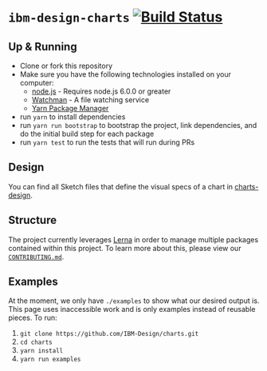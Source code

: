 # `ibm-design-charts` [![Build Status](https://travis-ci.org/IBM-Design/charts.svg?branch=master)](https://travis-ci.org/IBM-Design/charts)

## Up & Running

- Clone or fork this repository
- Make sure you have the following technologies installed on your computer:
  - [node.js](https://nodejs.org/) - Requires node.js 6.0.0 or greater
  - [Watchman](https://facebook.github.io/watchman/) - A file watching service
  - [Yarn Package Manager](https://yarnpkg.com/en/docs/install)
- run `yarn` to install dependencies
- run `yarn run bootstrap` to bootstrap the project, link dependencies, and do the initial build step for each package
- run `yarn test` to run the tests that will run during PRs

## Design

You can find all Sketch files that define the visual specs of a chart in [charts-design](./packages/charts-design/).

## Structure

The project currently leverages [Lerna](https://lernajs.io/) in order to manage multiple packages contained within this project. To learn more about this, please view our [`CONTRIBUTING.md`](./CONTRIBUTING.md).

## Examples

At the moment, we only have `./examples` to show what our desired output is. This page uses inaccessible work and is only examples instead of reusable pieces. To run:

1. `git clone https://github.com/IBM-Design/charts.git`
2. `cd charts`
3. `yarn install`
4. `yarn run examples`
